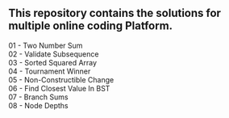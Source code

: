 ## This repository contains the solutions for multiple online coding Platform.
01 - Two Number Sum <br />
02 - Validate Subsequence <br />
03 - Sorted Squared Array <br />
04 - Tournament Winner <br />
05 - Non-Constructible Change <br />
06 - Find Closest Value In BST <br />
07 - Branch Sums <br />
08 - Node Depths <br />
